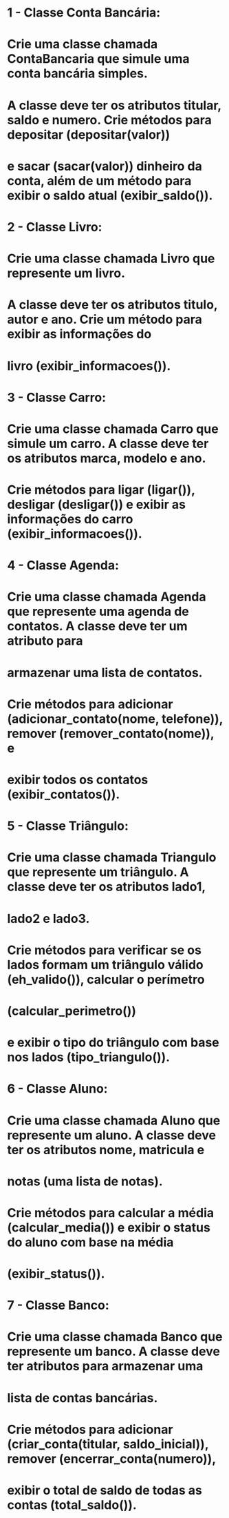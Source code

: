 # 1 - Classe Conta Bancária:
# Crie uma classe chamada ContaBancaria que simule uma conta bancária simples.
# A classe deve ter os atributos titular, saldo e numero. Crie métodos para depositar (depositar(valor))
# e sacar (sacar(valor)) dinheiro da conta, além de um método para exibir o saldo atual (exibir_saldo()).

# 2 - Classe Livro:
# Crie uma classe chamada Livro que represente um livro.
# A classe deve ter os atributos titulo, autor e ano. Crie um método para exibir as informações do 
# livro (exibir_informacoes()).

# 3 - Classe Carro:
# Crie uma classe chamada Carro que simule um carro. A classe deve ter os atributos marca, modelo e ano.
# Crie métodos para ligar (ligar()), desligar (desligar()) e exibir as informações do carro (exibir_informacoes()).

# 4 - Classe Agenda:
# Crie uma classe chamada Agenda que represente uma agenda de contatos. A classe deve ter um atributo para 
# armazenar uma lista de contatos.
# Crie métodos para adicionar (adicionar_contato(nome, telefone)), remover (remover_contato(nome)), e 
# exibir todos os contatos (exibir_contatos()).

# 5 - Classe Triângulo:
# Crie uma classe chamada Triangulo que represente um triângulo. A classe deve ter os atributos lado1, 
# lado2 e lado3.
# Crie métodos para verificar se os lados formam um triângulo válido (eh_valido()), calcular o perímetro 
# (calcular_perimetro())
# e exibir o tipo do triângulo com base nos lados (tipo_triangulo()).

# 6 - Classe Aluno:
# Crie uma classe chamada Aluno que represente um aluno. A classe deve ter os atributos nome, matricula e 
# notas (uma lista de notas).
# Crie métodos para calcular a média (calcular_media()) e exibir o status do aluno com base na média 
# (exibir_status()).

# 7 - Classe Banco:
# Crie uma classe chamada Banco que represente um banco. A classe deve ter atributos para armazenar uma 
# lista de contas bancárias.
# Crie métodos para adicionar (criar_conta(titular, saldo_inicial)), remover (encerrar_conta(numero)), 
# exibir o total de saldo de todas as contas (total_saldo()).
